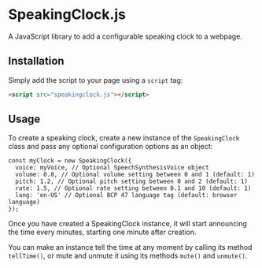 # SpeakingClock.js
A JavaScript library to add a configurable speaking clock to a webpage.

## Installation
Simply add the script to your page using a `script` tag:
```html
<script src="speakingclock.js"></script>
```

## Usage
To create a speaking clock, create a new instance of the `SpeakingClock` class and pass any optional configuration options as an object:
```JS
const myClock = new SpeakingClock({
  voice: myVoice, // Optional SpeechSynthesisVoice object
  volume: 0.8, // Optional volume setting between 0 and 1 (default: 1)
  pitch: 1.2, // Optional pitch setting between 0 and 2 (default: 1)
  rate: 1.5, // Optional rate setting between 0.1 and 10 (default: 1)
  lang: 'en-US' // Optional BCP 47 language tag (default: browser language)
});
```

Once you have created a SpeakingClock instance, it will start announcing the time every minutes, starting one minute after creation.

You can make an instance tell the time at any moment by calling its method `tellTime()`, or mute and unmute it using its methods `mute()` and `unmute()`.